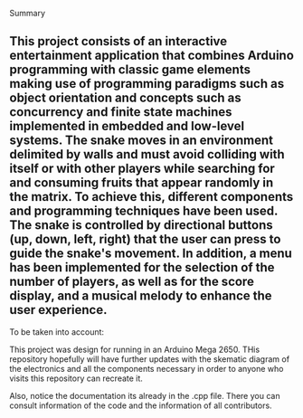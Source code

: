 Summary

This project consists of an interactive entertainment application that combines Arduino programming with classic game elements
making use of programming paradigms such as object orientation and concepts such as concurrency and finite state machines
implemented in embedded and low-level systems. The snake moves in an environment delimited by walls and must avoid colliding 
with itself or with other players while searching for and consuming fruits that appear randomly in the matrix.
To achieve this, different components and programming techniques have been used. The snake is controlled by directional 
buttons (up, down, left, right) that the user can press to guide the snake's movement. In addition, a menu has been implemented 
for the selection of the number of players, as well as for the score display, and a musical melody to enhance the user experience.
---------------------------------------------------------------------------------------------------------------------------------

To be taken into account:

This project was design for running in an Arduino Mega 2650. THis repository hopefully will have further updates with the skematic diagram of the electronics and all
the components necessary in order to anyone who visits this repository can recreate it.

Also, notice the documentation its already in the .cpp file. There you can consult information of the code and the information of all contributors.
